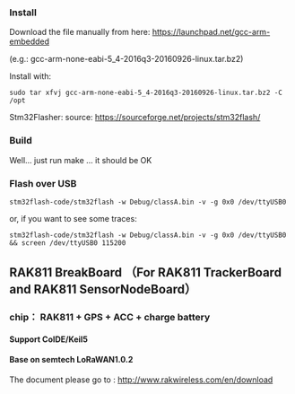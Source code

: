 
### Install
Download the file manually from here:  https://launchpad.net/gcc-arm-embedded

(e.g.: gcc-arm-none-eabi-5_4-2016q3-20160926-linux.tar.bz2)

Install with: 

	sudo tar xfvj gcc-arm-none-eabi-5_4-2016q3-20160926-linux.tar.bz2 -C /opt


Stm32Flasher:
source: https://sourceforge.net/projects/stm32flash/

### Build
Well... just run make ... it should be OK

### Flash over USB

	stm32flash-code/stm32flash -w Debug/classA.bin -v -g 0x0 /dev/ttyUSB0

or, if you want to see some traces:

	stm32flash-code/stm32flash -w Debug/classA.bin -v -g 0x0 /dev/ttyUSB0 && screen /dev/ttyUSB0 115200

## RAK811 BreakBoard （For RAK811 TrackerBoard and RAK811 SensorNodeBoard）
### chip： RAK811 + GPS + ACC + charge battery
#### Support CoIDE/Keil5 
#### Base on semtech LoRaWAN1.0.2

The document please go to : http://www.rakwireless.com/en/download
